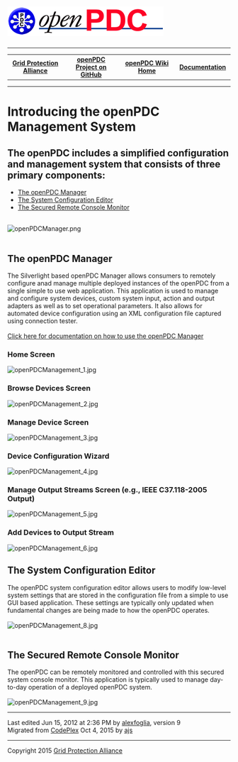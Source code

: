 <html lang="en" xmlns="http://www.w3.org/1999/xhtml">
<head>
<meta charset="utf-8" />
</head>
<body>
<!--HtmlToGmd.Body-->
<h1><a href="https://github.com/GridProtectionAlliance/openPDC/tree/master/Source/Documentation/wiki/openPDC_Home.md"><img src="https://github.com/GridProtectionAlliance/openPDC/blob/master/Source/Documentation/wiki/openPDC_Logo.png" alt="The Open Source Phasor Data Concentrator" /></a></h1>
<hr />
<div id="NavigationMenu">
<table style="width: 100%; border-collapse: collapse; border: 0px solid gray;">
<tr>
<td style="width: 25%; text-align:center;"><b><a href="http://www.gridprotectionalliance.org">Grid Protection Alliance</a></b></td>
<td style="width: 25%; text-align:center;"><b><a href="https://github.com/GridProtectionAlliance/openPDC">openPDC Project on GitHub</a></b></td>
<td style="width: 25%; text-align:center;"><b><a href="https://github.com/GridProtectionAlliance/openPDC/tree/master/Source/Documentation/wiki/openPDC_Home.md">openPDC Wiki Home</a></b></td>
<td style="width: 25%; text-align:center;"><b><a href="https://github.com/GridProtectionAlliance/openPDC/tree/master/Source/Documentation/wiki/openPDC_Documentation_Home.md">Documentation</a></b></td>
</tr>
</table>
</div>
<hr />
<!--/HtmlToGmd.Body-->
<div class="WikiContent">
<div class="wikidoc">
<h1>Introducing the openPDC Management System</h1>
<h2>The openPDC includes a simplified configuration and management system that consists of three primary components:</h2>
<ul>
<li><a href="#openPDCManager">The openPDC Manager</a> </li><li><a href="#ConfigurationEditor">The System Configuration Editor</a> </li><li><a href="#RemoteConsoleMonitor">The Secured Remote Console Monitor</a> </li></ul>
<p><br>
<img title="openPDCManager.png" src="https://github.com/GridProtectionAlliance/openPDC/blob/master/Source/Documentation/wiki/Introducing_the_openPDC_Manager.files/openPDCMang1.png" alt="openPDCManager.png"><br>
<br>
<a name="openPDCManager"></a></p>
<h2>The openPDC Manager</h2>
<p>The Silverlight based openPDC Manager allows consumers to remotely configure anad manage multiple deployed instances of the openPDC from a single simple to use web application. This application is used to manage and configure system devices, custom system
 input, action and output adapters as well as to set operational parameters. It also allows for automated device configuration using an XML configuration file captured using connection tester.<br>
<br>
<a href="https://github.com/GridProtectionAlliance/openPDC/tree/master/Source/Documentation/wiki/openPDC_Manager_Configuration.md">Click here for documentation on how to use the openPDC Manager</a></p>
<h3>Home Screen</h3>
<p><img title="openPDCManagement_1.jpg" src="https://github.com/GridProtectionAlliance/openPDC/blob/master/Source/Documentation/wiki/Introducing_the_openPDC_Manager.files/openPDCMang2.png" alt="openPDCManagement_1.jpg"></p>
<h3>Browse Devices Screen</h3>
<p><img title="openPDCManagement_2.jpg" src="https://github.com/GridProtectionAlliance/openPDC/blob/master/Source/Documentation/wiki/Introducing_the_openPDC_Manager.files/openPDCMang3.png" alt="openPDCManagement_2.jpg"></p>
<h3>Manage Device Screen</h3>
<p><img title="openPDCManagement_3.jpg" src="https://github.com/GridProtectionAlliance/openPDC/blob/master/Source/Documentation/wiki/Introducing_the_openPDC_Manager.files/openPDCMang4.png" alt="openPDCManagement_3.jpg"></p>
<h3>Device Configuration Wizard</h3>
<p><img title="openPDCManagement_4.jpg" src="https://github.com/GridProtectionAlliance/openPDC/blob/master/Source/Documentation/wiki/Introducing_the_openPDC_Manager.files/openPDCMang5.png" alt="openPDCManagement_4.jpg"></p>
<h3>Manage Output Streams Screen (e.g., IEEE C37.118-2005 Output)</h3>
<p><img title="openPDCManagement_5.jpg" src="https://github.com/GridProtectionAlliance/openPDC/blob/master/Source/Documentation/wiki/Introducing_the_openPDC_Manager.files/openPDCMang6.png" alt="openPDCManagement_5.jpg"></p>
<h3>Add Devices to Output Stream</h3>
<p><img title="openPDCManagement_6.jpg" src="https://github.com/GridProtectionAlliance/openPDC/blob/master/Source/Documentation/wiki/Introducing_the_openPDC_Manager.files/openPDCMang7.png" alt="openPDCManagement_6.jpg"></p>
<h3></h3>
<p><a name="ConfigurationEditor"></a></p>
<h2>The System Configuration Editor</h2>
<p>The openPDC system configuration editor allows users to modify low-level system settings that are stored in the configuration file from a simple to use GUI based application. These settings are typically only updated when fundamental changes are being made
 to how the openPDC operates.<br>
<br>
<img title="openPDCManagement_8.jpg" src="https://github.com/GridProtectionAlliance/openPDC/blob/master/Source/Documentation/wiki/Introducing_the_openPDC_Manager.files/openPDCMang8.png" alt="openPDCManagement_8.jpg"><br>
<br>
<a name="RemoteConsoleMonitor"></a></p>
<h2>The Secured Remote Console Monitor</h2>
<p>The openPDC can be remotely monitored and controlled with this secured system console monitor. This application is typically used to manage day-to-day operation of a deployed openPDC system.<br>
<br>
<img title="openPDCManagement_9.jpg" src="https://github.com/GridProtectionAlliance/openPDC/blob/master/Source/Documentation/wiki/Introducing_the_openPDC_Manager.files/openPDCMang9.png" alt="openPDCManagement_9.jpg"></p>
</div>
</div>
<div id="footer">
<hr />
Last edited <span class="smartDate" title="6/15/2012 2:36:33 PM" LocalTimeTicks="1339796193">Jun 15, 2012 at 2:36 PM</span> by <a id="wikiEditByLink" href="https://github.com/GridProtectionAlliance/openPDC/tree/master/Source/Documentation/wiki/Contributors/alexfoglia.md">alexfoglia</a>, version 9<br />
Migrated from <a href="http://openpdc.codeplex.com/wikipage?title=Introducing%20the%20openPDC%20Manager">CodePlex</a> Oct 4, 2015 by <a href="https://github.com/GridProtectionAlliance/openPDC/tree/master/Source/Documentation/wiki/Contributors/ajstadlin.md">ajs</a>
</div>
<!--HtmlToGmd.Foot-->
<div id="copyright">
<hr />
Copyright 2015 <a href="http://www.gridprotectionoalliance.org">Grid Protection Alliance</a>
</div>
<!--/HtmlToGmd.Foot-->
</body>
</html>
